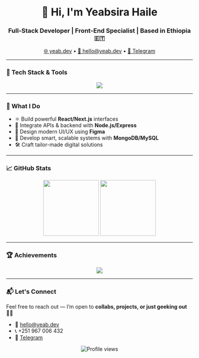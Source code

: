 <h1 align="center">👋 Hi, I'm Yeabsira Haile</h1>
<h3 align="center">Full-Stack Developer | Front-End Specialist | Based in Ethiopia 🇪🇹</h3>

<p align="center">
  <a href="https://yeab.dev" target="_blank">🌐 yeab.dev</a> • 
  <a href="mailto:hello@yeab.dev">📧 hello@yeab.dev</a> • 
  <a href="https://t.me/dev_yeab" target="_blank">💬 Telegram</a>
</p>

---

### 🔧 Tech Stack & Tools
<p align="center">
  <img src="https://skillicons.dev/icons?i=react,nextjs,nodejs,express,ts,js,mysql,mongodb,tailwind,figma,git,postman,photoshop,php,postgres,redux,html,css,sass,bootstrap" />
</p>

---

### 🚀 What I Do
- ⚛️ Build powerful **React/Next.js** interfaces
- 🔗 Integrate APIs & backend with **Node.js/Express**
- 🎨 Design modern UI/UX using **Figma**
- 🧠 Develop smart, scalable systems with **MongoDB/MySQL**
- 🛠️ Craft tailor-made digital solutions

---

### 📈 GitHub Stats
<p align="center">
  <img src="https://github-readme-stats.vercel.app/api?username=YeabsiraHaile&show_icons=true&theme=radical" height="150"/>
  <img src="https://github-readme-stats.vercel.app/api/top-langs/?username=YeabsiraHaile&layout=compact&theme=radical" height="150"/>
</p>

---

### 🏆 Achievements
<p align="center">
  <img src="https://github-profile-trophy.vercel.app/?username=YeabsiraHaile&theme=dracula&margin-w=15" />
</p>

---

### 📬 Let's Connect
Feel free to reach out — I’m open to **collabs, projects, or just geeking out** 👨‍💻  
- 📧 hello@yeab.dev  
- 📞 +251 967 006 432  
- 💬 [Telegram](https://t.me/dev_yeab)

<p align="center">
  <img src="https://komarev.com/ghpvc/?username=YeabsiraHaile&label=Profile+Views&color=0e75b6&style=flat" alt="Profile views" />
</p>
